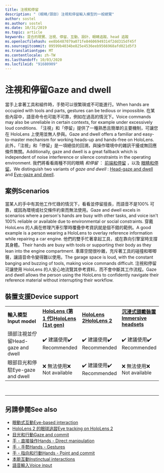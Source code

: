 ```yaml
---
title: 注視和停留
description: " (眼睛/頭部) 注視和停留輸入模型的一般總覽"
author: sostel
ms.author: sostel
ms.date: 10/31/2019
ms.topic: article
keywords: 混合的現實、注視、停留、互動、設計、眼睛追蹤、head 追蹤
ms.openlocfilehash: ee8b6487079a071fe84606949314f2dd315df45f
ms.sourcegitcommit: 09599b4034be825e4536eeb9566968afd021d5f3
ms.translationtype: MT
ms.contentlocale: zh-TW
ms.lasthandoff: 10/03/2020
ms.locfileid: "91680909"
---
```

# <a name="gaze-and-dwell"></a><span data-ttu-id="53f68-104">注視和停留</span><span class="sxs-lookup"><span data-stu-id="53f68-104">Gaze and dwell</span></span>

<span data-ttu-id="53f68-105">當手上拿著工具和組件時，手勢可以很繁瑣或不可能進行。</span><span class="sxs-lookup"><span data-stu-id="53f68-105">When hands are occupied with tools and parts, gestures can be tedious or impossible.</span></span>
<span data-ttu-id="53f68-106">在某些內容中，語音命令也可能不可靠，例如在過高的情況下。</span><span class="sxs-lookup"><span data-stu-id="53f68-106">Voice commands may also be unreliable in certain contexts, for example under excessively loud conditions.</span></span>
<span data-ttu-id="53f68-107">「注視」和「停留」提供了一種熟悉且簡單的主要機制，可讓您在 HoloLens 上使用並無人參與。</span><span class="sxs-lookup"><span data-stu-id="53f68-107">Gaze and dwell offers a familiar and easy-to-master mechanism for working heads-up and hands-free on HoloLens.</span></span>
<span data-ttu-id="53f68-108">此外，「注視」和「停留」是一項絕佳的回溯，與操作環境中的雜訊干擾或無回應條件無關。</span><span class="sxs-lookup"><span data-stu-id="53f68-108">Additionally, gaze and dwell is a great fallback which is independent of noise interference or silence constraints in the operating environment.</span></span>
<span data-ttu-id="53f68-109">我們將看看兩種不同的眼睛 _和停留_ ： [前端和停留](gaze-and-dwell-head.md) ，以及 [眼睛和停留](gaze-and-dwell-eyes.md)。</span><span class="sxs-lookup"><span data-stu-id="53f68-109">We distinguish two variants of _gaze and dwell_ : [Head-gaze and dwell](gaze-and-dwell-head.md) and [Eye-gaze and dwell](gaze-and-dwell-eyes.md).</span></span>

## <a name="scenarios"></a><span data-ttu-id="53f68-110">案例</span><span class="sxs-lookup"><span data-stu-id="53f68-110">Scenarios</span></span>

<span data-ttu-id="53f68-111">當某人的手中有其他工作忙碌的情況下，看看並停留擅長，而語音不是100% 可靠，或因為環境或社交條件約束而無法使用。</span><span class="sxs-lookup"><span data-stu-id="53f68-111">Gaze and dwell excels in scenarios where a person's hands are busy with other tasks, and voice isn't 100% reliable or available due to environmental or social constraints.</span></span>
<span data-ttu-id="53f68-112">穿戴 HoloLens 的人員在修理汽車引擎時覆疊參考資訊就是個不錯的範例。</span><span class="sxs-lookup"><span data-stu-id="53f68-112">A good example is a person wearing a HoloLens to overlay reference information while repairing a car engine.</span></span>
<span data-ttu-id="53f68-113">他們的雙手忙著拿起工具，或在靠向引擎室時支撐其身體。</span><span class="sxs-lookup"><span data-stu-id="53f68-113">Their hands are busy with tools or supporting their body as they lean into the engine compartment.</span></span>
<span data-ttu-id="53f68-114">車庫空間很吵雜，充斥著工具的碰撞和唧唧聲，讓語音命令變得難以使用。</span><span class="sxs-lookup"><span data-stu-id="53f68-114">The garage space is loud, with the constant banging and buzzing of tools, making voice commands difficult.</span></span>
<span data-ttu-id="53f68-115">注視和停留可讓使用 HoloLens 的人安心地流覽其參考資料，而不會中斷其工作流程。</span><span class="sxs-lookup"><span data-stu-id="53f68-115">Gaze and dwell allows the person using the HoloLens to confidently navigate their reference material without interrupting their workflow.</span></span>

## <a name="device-support"></a><span data-ttu-id="53f68-116">裝置支援</span><span class="sxs-lookup"><span data-stu-id="53f68-116">Device support</span></span>

<table>
    <colgroup>
    <col width="25%" />
    <col width="25%" />
    <col width="25%" />
    <col width="25%" />
    </colgroup>
    <tr>
        <td><span data-ttu-id="53f68-117"><strong>輸入模型</strong></span><span class="sxs-lookup"><span data-stu-id="53f68-117"><strong>Input model</strong></span></span></td>
        <td><span data-ttu-id="53f68-118"><a href="../hololens-hardware-details.md"><strong>HoloLens (第 1 代)</strong></a></span><span class="sxs-lookup"><span data-stu-id="53f68-118"><a href="../hololens-hardware-details.md"><strong>HoloLens (1st gen)</strong></a></span></span></td>
        <td><span data-ttu-id="53f68-119"><a href="https://docs.microsoft.com/hololens/hololens2-hardware"><strong>HoloLens 2</strong></span><span class="sxs-lookup"><span data-stu-id="53f68-119"><a href="https://docs.microsoft.com/hololens/hololens2-hardware"><strong>HoloLens 2</strong></span></span></td>
        <td><span data-ttu-id="53f68-120"><a href="../discover/immersive-headset-hardware-details.md"><strong>沉浸式頭戴裝置</strong></a></span><span class="sxs-lookup"><span data-stu-id="53f68-120"><a href="../discover/immersive-headset-hardware-details.md"><strong>Immersive headsets</strong></a></span></span></td>
    </tr>
     <tr>
        <td><span data-ttu-id="53f68-121">頭部注視並佇留</span><span class="sxs-lookup"><span data-stu-id="53f68-121">Head-gaze and dwell</span></span></td>
        <td><span data-ttu-id="53f68-122">✔️ 建議使用</span><span class="sxs-lookup"><span data-stu-id="53f68-122">✔️ Recommended</span></span></td>
        <td><span data-ttu-id="53f68-123">✔️ 建議使用</span><span class="sxs-lookup"><span data-stu-id="53f68-123">✔️ Recommended</span></span></td>
        <td><span data-ttu-id="53f68-124">✔️ 建議使用</span><span class="sxs-lookup"><span data-stu-id="53f68-124">✔️ Recommended</span></span></td>
    </tr>
     <tr>
        <td><span data-ttu-id="53f68-125">眼部目光和停駐</span><span class="sxs-lookup"><span data-stu-id="53f68-125">Eye-gaze and dwell</span></span></td>
        <td><span data-ttu-id="53f68-126">❌ 無法使用</span><span class="sxs-lookup"><span data-stu-id="53f68-126">❌ Not available</span></span></td>
        <td><span data-ttu-id="53f68-127">✔️ 建議使用</span><span class="sxs-lookup"><span data-stu-id="53f68-127">✔️ Recommended</span></span></td>
        <td><span data-ttu-id="53f68-128">❌ 無法使用</span><span class="sxs-lookup"><span data-stu-id="53f68-128">❌ Not available</span></span></td>
    </tr>
</table>


<br>

---

 ## <a name="see-also"></a><span data-ttu-id="53f68-129">另請參閱</span><span class="sxs-lookup"><span data-stu-id="53f68-129">See also</span></span>
* [<span data-ttu-id="53f68-130">眼動式互動</span><span class="sxs-lookup"><span data-stu-id="53f68-130">Eye-based interaction</span></span>](eye-gaze-interaction.md)
* [<span data-ttu-id="53f68-131">HoloLens 2 的眼球追蹤</span><span class="sxs-lookup"><span data-stu-id="53f68-131">Eye tracking on HoloLens 2</span></span>](eye-tracking.md)
* [<span data-ttu-id="53f68-132">目光和行動</span><span class="sxs-lookup"><span data-stu-id="53f68-132">Gaze and commit</span></span>](gaze-and-commit.md)
* [<span data-ttu-id="53f68-133">手 - 直接操作</span><span class="sxs-lookup"><span data-stu-id="53f68-133">Hands - Direct manipulation</span></span>](direct-manipulation.md)
* [<span data-ttu-id="53f68-134">手 - 手勢</span><span class="sxs-lookup"><span data-stu-id="53f68-134">Hands - Gestures</span></span>](gaze-and-commit.md#composite-gestures)
* [<span data-ttu-id="53f68-135">手 - 指向和行動</span><span class="sxs-lookup"><span data-stu-id="53f68-135">Hands - Point and commit</span></span>](point-and-commit.md)
* [<span data-ttu-id="53f68-136">本能互動</span><span class="sxs-lookup"><span data-stu-id="53f68-136">Instinctual interactions</span></span>](interaction-fundamentals.md)
* [<span data-ttu-id="53f68-137">語音輸入</span><span class="sxs-lookup"><span data-stu-id="53f68-137">Voice input</span></span>](voice-input.md)
